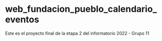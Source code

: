 # web_fundacion_pueblo_calendario_eventos
Este es el proyecto final de la etapa 2 del informatorio 2022 - Grupo 11
